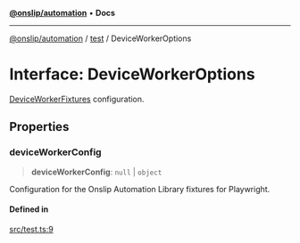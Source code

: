 [**@onslip/automation**](../../README.md) • **Docs**

***

[@onslip/automation](../../README.md) / [test](../README.md) / DeviceWorkerOptions

# Interface: DeviceWorkerOptions

[DeviceWorkerFixtures](DeviceWorkerFixtures.md) configuration.

## Properties

### deviceWorkerConfig

> **deviceWorkerConfig**: `null` \| `object`

Configuration for the Onslip Automation Library fixtures for Playwright.

#### Defined in

[src/test.ts:9](https://github.com/Onslip/automation/blob/aed87d3401609cf5df05adc6d1563b1b99f345fe/src/test.ts#L9)
